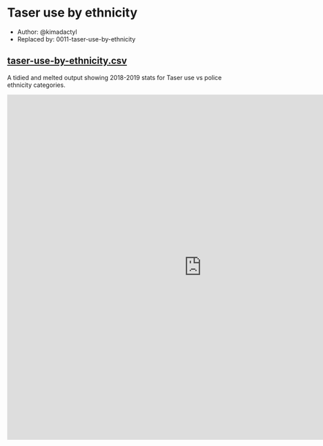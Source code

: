 # Taser use by ethnicity

- Author: @kimadactyl
- Replaced by: 0011-taser-use-by-ethnicity


## [taser-use-by-ethnicity.csv](taser-use-by-ethnicity.csv)

A tidied and melted output showing 2018-2019 stats for Taser use vs police ethnicity categories.

<iframe style="border-style: none;" src="https://csv.resistancelab.network/#/analysis/0005-taser-use-by-ethnicity/taser-use-by-ethnicity.csv" height="800" width="900"></iframe>
